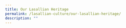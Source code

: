 ```yaml
---
title: Our Lasallian Heritage
permalink: /lasallian-culture/our-lasallian-heritage/
description: ""
---
```

